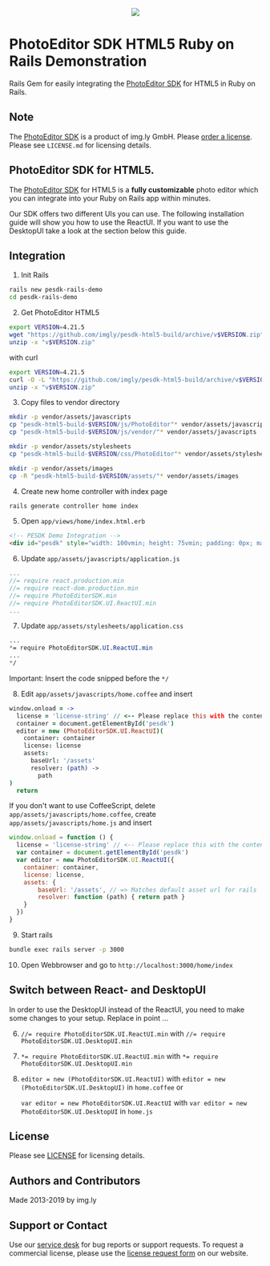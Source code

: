 <p align="center">
  <img src="http://static.photoeditorsdk.com/logo.png" />
</p>

# PhotoEditor SDK HTML5 Ruby on Rails Demonstration
Rails Gem for easily integrating the [PhotoEditor SDK](https://www.photoeditorsdk.com/?utm_campaign=Projects&utm_source=Github&utm_medium=Side_Projects&utm_content=Rails-Demo) for HTML5 in Ruby on Rails.

## Note 
The [PhotoEditor SDK](https://www.photoeditorsdk.com/?utm_campaign=Projects&utm_source=Github&utm_medium=Side_Projects&utm_content=Rails-Demo) is a product of img.ly GmbH. 
Please [order a license](https://www.photoeditorsdk.com/pricing#contact/?utm_campaign=Projects&utm_source=Github&utm_medium=Side_Projects&utm_content=Rails-Demo). Please see `LICENSE.md` for licensing details.


## PhotoEditor SDK for HTML5.
The [PhotoEditor SDK](https://www.photoeditorsdk.com/?utm_campaign=Projects&utm_source=Github&utm_medium=Side_Projects&utm_content=Rails-Demo) for HTML5 is a **fully customizable** photo editor which you can integrate into your Ruby on Rails app within minutes.

Our SDK offers two different UIs you can use. The following installation guide will show you how to use the ReactUI. If you want to use the DesktopUI take a look at the section below this guide.

## Integration

1. Init Rails 
```bash
rails new pesdk-rails-demo
cd pesdk-rails-demo 
```

2. Get PhotoEditor HTML5

```bash
export VERSION=4.21.5
wget "https://github.com/imgly/pesdk-html5-build/archive/v$VERSION.zip"
unzip -x "v$VERSION.zip"
```
with curl
```bash
export VERSION=4.21.5
curl -O -L "https://github.com/imgly/pesdk-html5-build/archive/v$VERSION.zip"
unzip -x "v$VERSION.zip"
```

3. Copy files to vendor directory 

```bash
mkdir -p vendor/assets/javascripts
cp "pesdk-html5-build-$VERSION/js/PhotoEditor"* vendor/assets/javascripts
cp "pesdk-html5-build-$VERSION/js/vendor/"* vendor/assets/javascripts

mkdir -p vendor/assets/stylesheets
cp "pesdk-html5-build-$VERSION/css/PhotoEditor"* vendor/assets/stylesheets

mkdir -p vendor/assets/images
cp -R "pesdk-html5-build-$VERSION/assets/"* vendor/assets/images
```

4. Create new home controller with index page

``` bash
rails generate controller home index
```

5. Open `app/views/home/index.html.erb`

```html
<!-- PESDK Demo Integration -->
<div id="pesdk" style="width: 100vmin; height: 75vmin; padding: 0px; margin: 0px">
```

6. Update `app/assets/javascripts/application.js`

```javascript 
...
//= require react.production.min
//= require react-dom.production.min
//= require PhotoEditorSDK.min
//= require PhotoEditorSDK.UI.ReactUI.min
...
```

7. Update `app/assets/stylesheets/application.css`

```css 
...
*= require PhotoEditorSDK.UI.ReactUI.min
...
*/
```
Important: Insert the code snipped before the `*/`

8. Edit `app/assets/javascripts/home.coffee` and insert

```coffeescript
window.onload = ->
  license = 'license-string' // <-- Please replace this with the content of your license file. The JSON-object must be in string format.
  container = document.getElementById('pesdk')
  editor = new (PhotoEditorSDK.UI.ReactUI)(
    container: container
    license: license
    assets:
      baseUrl: '/assets'
      resolver: (path) ->
        path
)
  return
```

If you don't want to use CoffeeScript, delete `app/assets/javascripts/home.coffee`, create `app/assets/javascripts/home.js` and insert

```javascript
window.onload = function () {
  license = 'license-string' // <-- Please replace this with the content of your license file. The JSON-object must be in string format.
  var container = document.getElementById('pesdk')
  var editor = new PhotoEditorSDK.UI.ReactUI({
    container: container,
    license: license,
    assets: {
        baseUrl: '/assets', // => Matches default asset url for rails
        resolver: function (path) { return path }
    }
  })
}
```


9. Start rails 
``` bash
bundle exec rails server -p 3000 
```

10. Open Webbrowser and go to `http://localhost:3000/home/index`

## Switch between React- and DesktopUI
In order to use the DesktopUI instead of the ReactUI, you need to make some changes to your setup. Replace in point ...

6.  `//= require PhotoEditorSDK.UI.ReactUI.min` with `//= require PhotoEditorSDK.UI.DesktopUI.min`
7.  `*= require PhotoEditorSDK.UI.ReactUI.min` with `*= require PhotoEditorSDK.UI.DesktopUI.min`
8.  `editor = new (PhotoEditorSDK.UI.ReactUI)` with `editor = new (PhotoEditorSDK.UI.DesktopUI)` in `home.coffee` or 

    `var editor = new PhotoEditorSDK.UI.ReactUI` with `var editor = new PhotoEditorSDK.UI.DesktopUI` in `home.js`

## License
Please see [LICENSE](https://github.com/imgly/pesdk-html5-rails/blob/master/LICENSE.md) for licensing details.

## Authors and Contributors
Made 2013-2019 by img.ly

## Support or Contact
Use our [service desk](http://support.photoeditorsdk.com) for bug reports or support requests. To request a commercial license, please use the [license request form](https://www.photoeditorsdk.com/pricing) on our website.

